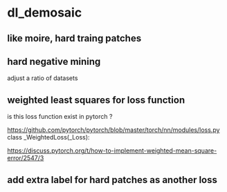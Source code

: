# dl_demosaic

## like moire, hard traing patches

## hard negative mining
 adjust a ratio of datasets 
 
## weighted least squares for loss function
 is this loss function exist in pytorch ?

https://github.com/pytorch/pytorch/blob/master/torch/nn/modules/loss.py
class _WeightedLoss(_Loss):  

https://discuss.pytorch.org/t/how-to-implement-weighted-mean-square-error/2547/3

## add extra label for hard patches as another loss
